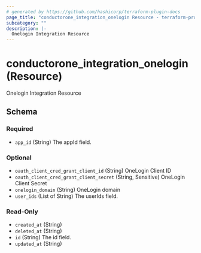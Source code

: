 ```yaml
---
# generated by https://github.com/hashicorp/terraform-plugin-docs
page_title: "conductorone_integration_onelogin Resource - terraform-provider-conductorone"
subcategory: ""
description: |-
  Onelogin Integration Resource
---
```


# conductorone_integration_onelogin (Resource)

Onelogin Integration Resource



<!-- schema generated by tfplugindocs -->
## Schema

### Required

- `app_id` (String) The appId field.

### Optional

- `oauth_client_cred_grant_client_id` (String) OneLogin Client ID
- `oauth_client_cred_grant_client_secret` (String, Sensitive) OneLogin Client Secret
- `onelogin_domain` (String) OneLogin domain
- `user_ids` (List of String) The userIds field.

### Read-Only

- `created_at` (String)
- `deleted_at` (String)
- `id` (String) The id field.
- `updated_at` (String)

